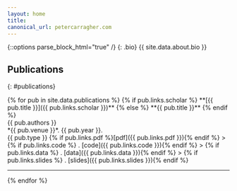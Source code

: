 ```yaml
---
layout: home
title: 
canonical_url: petercarragher.com
---
```

{::options parse_block_html="true" /}
{: .bio}
{{ site.data.about.bio }}

## Publications
{: #publications}

<div class="publications">
{% for pub in site.data.publications %}
{% if pub.links.scholar %}
**[{{ pub.title }}]({{ pub.links.scholar }})**
{% else %}
**{{ pub.title }}**
{% endif %}
<br>
{{ pub.authors }}  
<br>
*{{ pub.venue }}*. {{ pub.year }}.
<br>
<span class="badge {{ pub.type }}">{{ pub.type }}</span>
{% if pub.links.pdf %}[pdf]({{ pub.links.pdf }}){% endif %} >
{% if pub.links.code %} . [code]({{ pub.links.code }}){% endif %} >
{% if pub.links.data %} . [data]({{ pub.links.data }}){% endif %} >
{% if pub.links.slides %} . [slides]({{ pub.links.slides }}){% endif %}
<hr>
{% endfor %}
</div>